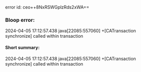 error id: ceo++8NxRSWGplzRds2xWA==
### Bloop error:

2024-04-05 17:12:57.438 java[22085:557060] +[CATransaction synchronize] called within transaction
#### Short summary: 

2024-04-05 17:12:57.438 java[22085:557060] +[CATransaction synchronize] called within transaction